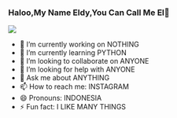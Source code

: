 ### Haloo,My Name Eldy,You Can Call Me El👋

<img src="https://telegra.ph/file/7e3a29e6b80e96b66a7e4.jpg" />

- 🔭 I’m currently working on NOTHING
- 🌱 I’m currently learning PYTHON
- 👯 I’m looking to collaborate on ANYONE
- 🤔 I’m looking for help with ANYONE
- 💬 Ask me about ANYTHING
- 📫 How to reach me: INSTAGRAM
- 😄 Pronouns: INDONESIA
- ⚡ Fun fact: I LIKE MANY THINGS

